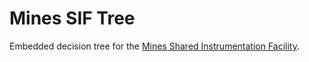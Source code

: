 # Mines SIF Tree
Embedded decision tree for the [Mines Shared Instrumentation Facility](https://www.mines.edu/shared-facilities/).
